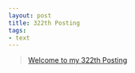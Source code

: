 ```yaml
---
layout: post
title: 322th Posting
tags: 
- text
---
```


> [Welcome to my 322th Posting](https://janghan-kor.tistory.com/1308)
